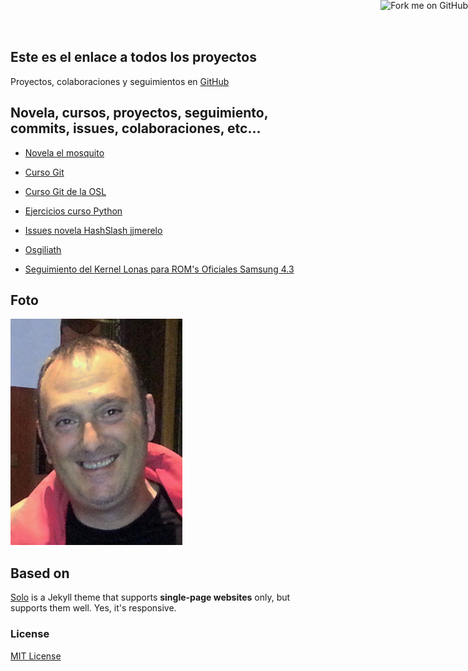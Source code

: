 ## Este es el enlace a todos los proyectos

Proyectos, colaboraciones y seguimientos en [GitHub](https://github.com/Makova)

## Novela, cursos, proyectos, seguimiento, commits, issues, colaboraciones, etc...

* [Novela el mosquito](https://github.com/Makova/mosquito)

* [Curso Git](https://github.com/Makova/Curso-Git-OSL)
 
* [Curso Git de la OSL](https://github.com/oslugr/curso-git)

* [Ejercicios curso Python](https://github.com/Makova/ejerciciosPython)

* [Issues novela HashSlash jjmerelo](https://github.com/JJ/HashSlash)

* [Osgiliath](https://github.com/fergunet/osgiliath)

* [Seguimiento del Kernel Lonas para ROM's Oficiales Samsung 4.3](https://github.com/javilonas/Lonas_KL-GT-I9300-Sammy)

## Foto

![Manu Cogolludo](makova.jpg)

## Based on

[Solo](http://chibicode.github.io/solo) is a Jekyll theme that supports **single-page websites** only, but supports them well. Yes, it's responsive.

### License

[MIT License](http://chibicode.mit-license.org/)

<a href="https://github.com/Makova/makova.github.io"><img style="position: absolute; top: 0; right: 0; border: 0;" src="https://s3.amazonaws.com/github/ribbons/forkme_right_darkblue_121621.png" alt="Fork me on GitHub"></a>
